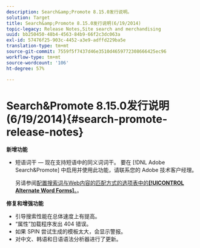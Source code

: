 ```yaml
---
description: Search&amp;Promote 8.15.0发行说明。
solution: Target
title: Search&amp;Promote 8.15.0发行说明(6/19/2014)
topic-legacy: Release Notes,Site search and merchandising
uuid: bb250450-48b4-4563-84b9-66f2c3dc063a
exl-id: 57476f25-903c-4452-a3e9-adffd229ba5e
translation-type: tm+mt
source-git-commit: 7559f5f7437d46e3510d4659772308666425ec96
workflow-type: tm+mt
source-wordcount: '106'
ht-degree: 57%

---
```


# Search&amp;Promote 8.15.0发行说明(6/19/2014){#search-promote-release-notes}

**新增功能**

* 短语词干 — 现在支持短语中的同义词词干。  要在 [!DNL Adobe Search&Promote] 中启用并使用此功能，请联系您的 Adobe 技术客户经理。

   另请参阅[配置搜索词与Web内容的匹配方式的选项表中的&#x200B;**[!UICONTROL Alternate Word Forms]**。](../c-about-linguistics-menu/c-about-words-and-language.md#task_351A9144A51F4B41923BDBACDEF3B616)。

**修复和增强功能**

* 引导搜索性能在总体速度上有提高。
* “属性”加载程序发出 404 错误。
* 如果 SPIN 尝试生成的模板太大，会显示警报。
* 对中文、韩语和日语语法分析器进行了更新。
